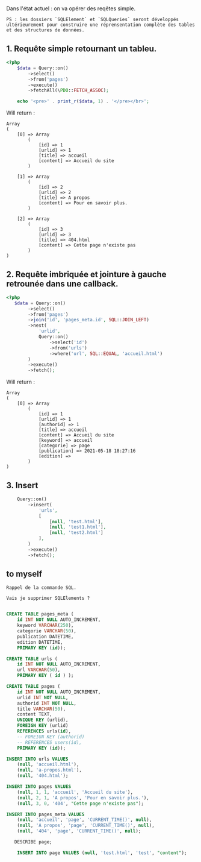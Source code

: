 # 

Dans l'état actuel : on va opérer des reqêtes simple.

    PS : les dossiers `SQLElement` et `SQLQueries` seront développés ultérieurement pour construire une réprensentation complète des tables et des structures de données.


## 1. Requête simple retournant un tableu.

```php
<?php
    $data = Query::on()
        ->select()
        ->from('pages')
        ->execute()
        ->fetchAll(\PDO::FETCH_ASSOC);

    echo '<pre>' . print_r($data, 1) . '</pre></br>';
```

Will return :

```
Array
(
    [0] => Array
        (
            [id] => 1
            [urlid] => 1
            [title] => accueil
            [content] => Accueil du site
        )

    [1] => Array
        (
            [id] => 2
            [urlid] => 2
            [title] => A propos
            [content] => Pour en savoir plus.
        )

    [2] => Array
        (
            [id] => 3
            [urlid] => 3
            [title] => 404.html
            [content] => Cette page n'existe pas
        )
)
```

## 2. Requête imbriquée et jointure à gauche retrounée dans une callback.

```php
<?php
   $data = Query::on()
        ->select()
        ->from('pages')
        ->join('id', 'pages_meta.id', SQL::JOIN_LEFT)
        ->nest(
            'urlid',
            Query::on()
                ->select('id')
                ->from('urls')
                ->where('url', SQL::EQUAL, 'accueil.html')
        )
        ->execute()
        ->fetch();
```

Will return :

```
Array
(
    [0] => Array
        (
            [id] => 1
            [urlid] => 1
            [authorid] => 1
            [title] => accueil
            [content] => Accueil du site
            [keyword] => accueil
            [categorie] => page
            [publication] => 2021-05-18 18:27:16
            [edition] => 
        )
)
```


## 3. Insert 

```php
    Query::on()
        ->insert(
            'urls',
            [
                [null, 'test.html'],
                [null, 'test1.html'],
                [null, 'test2.html']
            ],
        )
        ->execute()
        ->fetch();

```




## to myself

    Rappel de la commande SQL.

    Vais je supprimer SQLElements ? 

```SQL

CREATE TABLE pages_meta (
    id INT NOT NULL AUTO_INCREMENT, 
    keyword VARCHAR(250),
    categorie VARCHAR(50),
    publication DATETIME, 
    edition DATETIME,
    PRIMARY KEY (id));

CREATE TABLE urls (
    id INT NOT NULL AUTO_INCREMENT, 
    url VARCHAR(50), 
    PRIMARY KEY ( id ) );

CREATE TABLE pages (
    id INT NOT NULL AUTO_INCREMENT, 
    urlid INT NOT NULL, 
    authorid INT NOT NULL, 
    title VARCHAR(50), 
    content TEXT, 
    UNIQUE KEY (urlid), 
    FOREIGN KEY (urlid) 
    REFERENCES urls(id), 
    -- FOREIGN KEY (authorid) 
    -- REFERENCES users(id), 
    PRIMARY KEY (id));

INSERT INTO urls VALUES 
    (null, 'accueil.html'),
    (null, 'a-propos.html'),
    (null, '404.html');

INSERT INTO pages VALUES 
    (null, 1, 1, 'accueil', 'Accueil du site'), 
    (null, 2, 1, 'A propos', 'Pour en savoir plus.'), 
    (null, 3, 0, '404', "Cette page n'existe pas");

INSERT INTO pages_meta VALUES 
    (null, 'accueil', 'page', 'CURRENT_TIME()', null), 
    (null, 'A propos', 'page', 'CURRENT_TIME()', null), 
    (null, '404', 'page', 'CURRENT_TIME()', null);

```

```SQL
   DESCRIBE page;
```

```SQL
    INSERT INTO page VALUES (null, 'test.html', 'test', "content");
```
